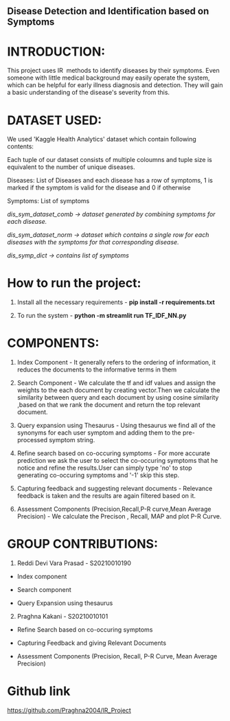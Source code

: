 ## Disease Detection and Identification based on Symptoms

# INTRODUCTION:

This project uses IR  methods to identify diseases by their symptoms.
Even someone with little medical background may easily operate the system, which can be helpful for early illness diagnosis and detection. They will gain a basic understanding of the disease's severity from this.

# DATASET USED:

We used 'Kaggle Health Analytics' dataset which contain following contents: 

Each tuple of our dataset consists of multiple coloumns and tuple size is equivalent to the number of unique diseases.

Diseases: List of Diseases and each disease has a row of symptoms, 1 is marked if the symptom is valid for the disease and 0 if otherwise

Symptoms: List of symptoms

*dis_sym_dataset_comb -> dataset generated by combining symptoms for each disease.*

*dis_sym_dataset_norm -> dataset which contains a single row for each diseases with the symptoms for that corresponding disease.*

*dis_symp_dict -> contains list of symptoms*

# How to run the project:

1. Install all the necessary requirements - **pip install -r requirements.txt**

2. To run the system - **python -m streamlit run TF_IDF_NN.py**

# COMPONENTS:
1. Index Component -
  It generally refers to the ordering of information, it reduces the documents to the informative terms in them

2. Search Component -
   We calculate the tf and idf values and assign the weights to the each document by creating vector.Then we calculate the similarity between query and each document by using cosine similarity ,based on that we rank the document and return the top relevant document.

3. Query expansion using Thesaurus -
   Using thesaurus we find all of the synonyms for each user symptom and adding them to the pre-processed symptom string.

4. Refine search based on co-occuring symptoms -
   For more accurate prediction we ask the user to select the co-occuring symptoms that he notice and refine the results.User can simply type 'no' to stop generating co-occuring symptoms and '-1' skip this step.

5. Capturing feedback and suggesting relevant documents -
   Relevance feedback is taken and the results are again filtered based on it.

6. Assessment Components (Precision,Recall,P-R curve,Mean Average Precision) -
    We calculate the Precison , Recall, MAP and plot P-R Curve.

# GROUP CONTRIBUTIONS:
1. Reddi Devi Vara Prasad - S20210010190

- Index component

- Search component

- Query Expansion using thesaurus

2. Praghna Kakani - S20210010101

- Refine Search based on co-occuring symptoms

- Capturing Feedback and giving Relevant Documents

- Assessment Components (Precision, Recall, P-R Curve, Mean Average Precision)

# Github link
https://github.com/Praghna2004/IR_Project